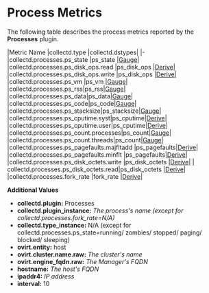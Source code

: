 # Process Metrics

The following table describes the process metrics reported by the **Processes** plugin.

|Metric Name |collectd.type |collectd.dstypes|
|-
|collectd.processes.ps_state |ps_state |[Gauge](../Gauge)|
|collectd.processes.ps_disk_ops.read |ps_disk_ops |[Derive](../Derive)|
|collectd.processes.ps_disk_ops.write |ps_disk_ops |[Derive](../Derive)|
|collectd.processes.ps_vm |ps_vm |[Gauge](../Gauge)|
|collectd.processes.ps_rss|ps_rss|[Gauge](../Gauge)|
|collectd.processes.ps_data|ps_data|[Gauge](../Gauge)|
|collectd.processes.ps_code|ps_code|[Gauge](../Gauge)|
|collectd.processes.ps_stacksize|ps_stacksize|[Gauge](../Gauge)|
|collectd.processes.ps_cputime.syst|ps_cputime|[Derive](../Derive)|
|collectd.processes.ps_cputime.user|ps_cputime|[Derive](../Derive)|
|collectd.processes.ps_count.processes|ps_count|[Gauge](../Gauge)|
|collectd.processes.ps_count.threads|ps_count|[Gauge](../Gauge)|
|collectd.processes.ps_pagefaults.majfltadd |ps_pagefaults|[Derive](../Derive)|
|collectd.processes.ps_pagefaults.minflt |ps_pagefaults|[Derive](../Derive)|
|collectd.processes.ps_disk_octets.write |ps_disk_octets |[Derive](../Derive)|
| collectd.processes.ps_disk_octets.read|ps_disk_octets |[Derive](../Derive)|
|collectd.processes.fork_rate |fork_rate |[Derive](../Derive)|

**Additional Values**

* **collectd.plugin:** Processes
* **collectd.plugin_instance:** *The process's name (except for collectd.processes.fork_rate=N/A)*
* **collectd.type_instance:** N/A (except for collectd.processes.ps_state=running/ zombies/ stopped/ paging/ blocked/ sleeping)
* **ovirt.entity:** host 
* **ovirt.cluster.name.raw:** *The cluster's name*
* **ovirt.engine_fqdn.raw:** *The Manager's FQDN*
* **hostname:** *The host's FQDN*
* **ipaddr4:** *IP address*
* **interval:** 10

